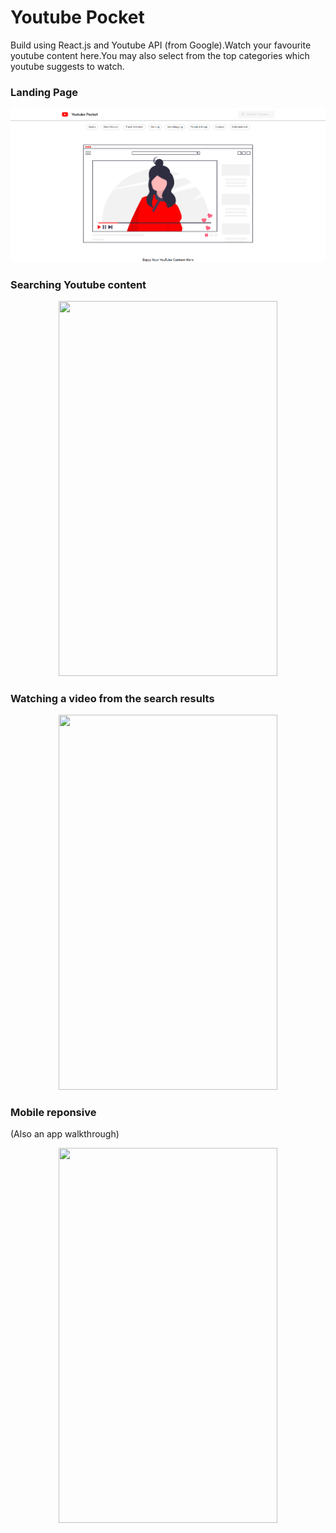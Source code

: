 # Youtube Pocket

Build using React.js and Youtube API (from Google).Watch your favourite youtube content here.You may also select from the top categories which youtube suggests to watch.

### Landing Page

![](app-screenshots/1.png)


### Searching Youtube content 

<p align="center">
  <img src="app-screenshots/1.gif" width="350" height="600" />
</p>


### Watching a video from the search results

<p align="center">
  <img src="app-screenshots/2.gif" width="350" height="600" />
</p>


### Mobile reponsive
(Also an app walkthrough)

<p align="center">
  <img src="app-screenshots/3.gif" width="350" height="600" />
</p>
